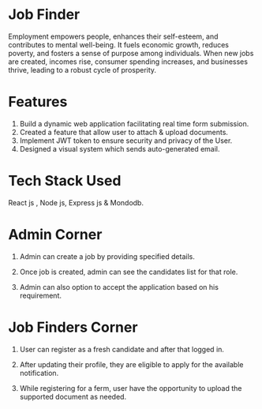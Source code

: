 # Job Finder

Employment empowers people, enhances their self-esteem, and contributes to mental well-being. It fuels economic growth, reduces poverty, and fosters a sense of purpose among individuals. When new jobs are created, incomes rise, consumer spending increases, and businesses thrive, leading to a robust cycle of prosperity.

# Features 

1. Build a dynamic web application facilitating real time form submission.
2. Created a feature that allow user to attach & upload documents.
3. Implement JWT token to ensure security and privacy of the User.
4. Designed a visual system which sends auto-generated email.

# Tech Stack Used 

React js , Node js, Express js & Mondodb.

# Admin Corner

1. Admin can create a job by providing specified details.

2. Once job is created, admin can see the candidates list for that role.

3. Admin can also option to accept the application based on his requirement.

# Job Finders Corner

1. User can register as a fresh candidate and after that logged in.

2. After updating their profile, they are eligible to apply for the available notification.

3. While registering for a ferm, user have the opportunity to upload the supported document as needed.
